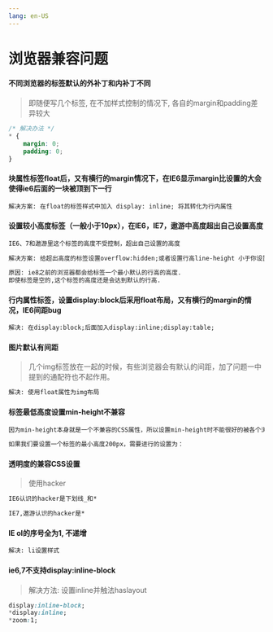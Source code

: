 ```yaml
---
lang: en-US
---
```

# 浏览器兼容问题

#### 不同浏览器的标签默认的外补丁和内补丁不同

>即随便写几个标签, 在不加样式控制的情况下, 各自的margin和padding差异较大
``` css
/* 解决办法 */
* {
    margin: 0;
    padding: 0;
}
```

#### 块属性标签float后，又有横行的margin情况下，在IE6显示margin比设置的大会使得ie6后面的一块被顶到下一行
``` tex
解决方案: 在float的标签样式中加入 display: inline; 将其转化为行内属性
```
#### 设置较小高度标签（一般小于10px），在IE6，IE7，遨游中高度超出自己设置高度

``` tex {3}
IE6、7和遨游里这个标签的高度不受控制，超出自己设置的高度

解决方案: 给超出高度的标签设置overflow:hidden;或者设置行高line-height 小于你设置的高度

原因: ie8之前的浏览器都会给标签一个最小默认的行高的高度. 
即使标签是空的,这个标签的高度还是会达到默认的行高.
```

#### 行内属性标签，设置display:block后采用float布局，又有横行的margin的情况，IE6间距bug
``` tex
解决: 在display:block;后面加入display:inline;display:table;
```
#### 图片默认有间距
>几个img标签放在一起的时候，有些浏览器会有默认的间距，加了问题一中提到的通配符也不起作用。
``` tex
解决: 使用float属性为img布局
```
#### 标签最低高度设置min-height不兼容
``` tex
因为min-height本身就是一个不兼容的CSS属性，所以设置min-height时不能很好的被各个浏览器兼容

如果我们要设置一个标签的最小高度200px，需要进行的设置为：
```
#### 透明度的兼容CSS设置

>使用hacker
``` tex
IE6认识的hacker是下划线_和*

IE7,遨游认识的hacker是*
```
#### IE ol的序号全为1, 不递增
``` tex
解决: li设置样式
```
#### ie6,7不支持display:inline-block

>解决方法: 设置inline并触法haslayout
``` css
display:inline-block;
*display:inline;
*zoom:1;
```
